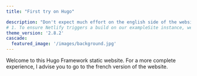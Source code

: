 ```yaml
---
title: "First try on Hugo"

description: "Don't expect much effort on the english side of the website..."
# 1. To ensure Netlify triggers a build on our exampleSite instance, we need to change a file in the exampleSite directory.
theme_version: '2.8.2'
cascade:
  featured_image: '/images/background.jpg'
---
```

Welcome to this Hugo Framework static website. For a more complete experience, I advise you to go to the french version of the website.
